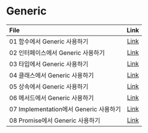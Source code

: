 # Generic

| File                                   |                  Link                  |
| :------------------------------------- | :------------------------------------: |
| 01 함수에서 Generic 사용하기           |   [Link](01-generic-in-function.ts)    |
| 02 인터페이스에서 Generic 사용하기     |   [Link](02-generic-in-interface.ts)   |
| 03 타입에서 Generic 사용하기           |     [Link](03-generic-in-type.ts)      |
| 04 클래스에서 Generic 사용하기         |     [Link](04-generic-in-class.ts)     |
| 05 상속에서 Generic 사용하기           |  [Link](5-generic-in-inheritance.ts)   |
| 06 메서드에서 Generic 사용하기         |     [Link](6-generic-in-method.ts)     |
| 07 Implementation에서 Generic 사용하기 | [Link](7-generic-in-implementation.ts) |
| 08 Promise에서 Generic 사용하기        |    [Link](08-generic-in-promise.ts)    |
